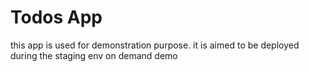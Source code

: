 # Todos App

this app is used for demonstration purpose.
it is aimed to be deployed during the staging env on demand demo